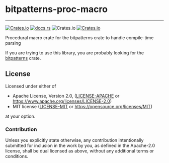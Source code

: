 # bitpatterns-proc-macro
---

[![Crates.io](https://img.shields.io/crates/v/bitpatterns)](https://crates.io/crates/bitpatterns)
[![docs.rs](https://img.shields.io/docsrs/bitpatterns)](https://docs.rs/bitpatterns)
![Crates.io](https://img.shields.io/crates/l/bitpatterns)
[![Crates.io](https://img.shields.io/crates/d/bitpatterns)](https://crates.io/crates/bitpatterns)

Procedural macro crate for the bitpatterns crate to handle compile-time parsing

If you are trying to use this library, you are probably looking for the [bitpatterns](https://github.com/zachmatson/bitpatterns) crate.

## License

Licensed under either of

* Apache License, Version 2.0, ([LICENSE-APACHE](LICENSE-APACHE) or https://www.apache.org/licenses/LICENSE-2.0)
* MIT license ([LICENSE-MIT](LICENSE-MIT) or https://opensource.org/licenses/MIT)

at your option.

### Contribution

Unless you explicitly state otherwise, any contribution intentionally
submitted for inclusion in the work by you, as defined in the Apache-2.0
license, shall be dual licensed as above, without any additional terms or
conditions.
